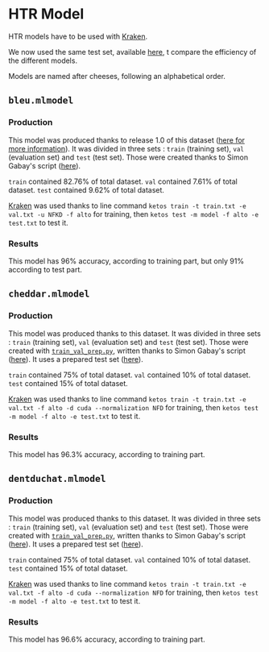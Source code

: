 # HTR Model

HTR models have to be used with [Kraken](https://github.com/mittagessen/kraken).

We now used the same test set, available [here](https://github.com/e-ditiones/OCR17plus/blob/main/test.txt), t compare the efficiency of the different models.

Models are named after cheeses, following an alphabetical order.

## `bleu.mlmodel`

### Production

This model was produced thanks to release 1.0 of this dataset 
([here for more information](https://github.com/Heresta/OCR17plus/releases/tag/1.0)). 
It was divided in three sets : `train` (training set), `val` (evaluation set) and `test` (test set). Those were created thanks to 
Simon Gabay's script ([here](https://github.com/gabays/Cours_2020_01_Strasbourg/blob/master/randomise_data.py)).

`train` contained 82.76% of total dataset. `val` contained 7.61% of total dataset. `test` contained 9.62% of total dataset.

[Kraken](https://kraken.re/) was used thanks to line command `ketos train -t train.txt -e val.txt -u NFKD -f alto`
for training, then `ketos test -m model -f alto -e test.txt` to test it.

### Results

This model has 96% accuracy, according to training part, but only 91% according to test part.

## `cheddar.mlmodel`

### Production

This model was produced thanks to this dataset. It was divided in three sets : `train` (training set), `val` (evaluation set) and
`test` (test set). Those were created with 
[`train_val_prep.py`](https://github.com/Heresta/datasetsOCRSegmenter17/blob/main/train_val_prep.py), written thanks to Simon Gabay's script 
([here](https://github.com/gabays/Cours_2020_01_Strasbourg/blob/master/randomise_data.py)). It uses a prepared test set 
([here](https://github.com/Heresta/datasetsOCRSegmenter17/blob/main/test.txt)).

`train` contained 75% of total dataset. `val` contained 10% of total dataset. `test` contained 15% of total dataset.

[Kraken](https://kraken.re/) was used thanks to line command `ketos train -t train.txt -e val.txt -f alto -d cuda --normalization NFD` 
for training, then `ketos test -m model -f alto -e test.txt` to test it.

### Results
This model has 96.3% accuracy, according to training part.

## `dentduchat.mlmodel`

### Production

This model was produced thanks to this dataset. It was divided in three sets : `train` (training set), `val` (evaluation set) and
`test` (test set). Those were created with 
[`train_val_prep.py`](https://github.com/Heresta/datasetsOCRSegmenter17/blob/main/train_val_prep.py), written thanks to Simon Gabay's script
([here](https://github.com/gabays/Cours_2020_01_Strasbourg/blob/master/randomise_data.py)). It uses a prepared test set 
([here](https://github.com/Heresta/datasetsOCRSegmenter17/blob/main/test.txt)).

`train` contained 75% of total dataset. `val` contained 10% of total dataset. `test` contained 15% of total dataset.

[Kraken](https://kraken.re/) was used thanks to line command `ketos train -t train.txt -e val.txt -f alto -d cuda --normalization NFD`
for training, then `ketos test -m model -f alto -e test.txt` to test it.

### Results
This model has 96.6% accuracy, according to training part.
